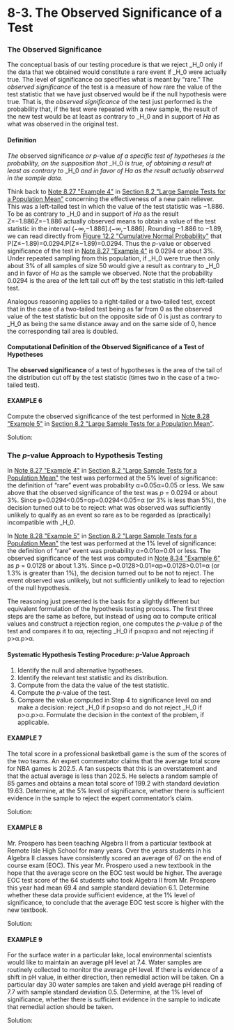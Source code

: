 # 8-3. The Observed Significance of a Test

### The Observed Significance

The conceptual basis of our testing procedure is that we reject _H_0 only if the data that we obtained would constitute a rare event if _H_0 were actually true. The level of significance αα specifies what is meant by “rare.” The _observed significance_ of the test is a measure of how rare the value of the test statistic that we have just observed would be if the null hypothesis were true. That is, the _observed significance_ of the test just performed is the probability that, if the test were repeated with a new sample, the result of the new test would be at least as contrary to _H_0 and in support of _Ha_ as what was observed in the original test.

#### Definition

_The_ observed significance _or_ _p_-value _of a specific test of hypotheses is the probability, on the supposition that_ _H_0 _is true, of obtaining a result at least as contrary to_ _H_0 _and in favor of_ _Ha_ _as the result actually observed in the sample data._

Think back to [Note 8.27 "Example 4"](https://saylordotorg.github.io/text_introductory-statistics/s12-02-large-sample-tests-for-a-popul.html) in [Section 8.2 "Large Sample Tests for a Population Mean"](https://saylordotorg.github.io/text_introductory-statistics/s12-02-large-sample-tests-for-a-popul.html) concerning the effectiveness of a new pain reliever. This was a left-tailed test in which the value of the test statistic was −1.886. To be as contrary to _H_0 and in support of _Ha_ as the result Z=−1.886Z=−1.886 actually observed means to obtain a value of the test statistic in the interval \(−∞,−1.886\].\(−∞,−1.886\]. Rounding −1.886 to −1.89, we can read directly from [Figure 12.2 "Cumulative Normal Probability"](https://saylordotorg.github.io/text_introductory-statistics/s16-appendix.html) that P\(Z≤−1.89\)=0.0294.P\(Z≤−1.89\)=0.0294. Thus the _p_-value or observed significance of the test in [Note 8.27 "Example 4"](https://saylordotorg.github.io/text_introductory-statistics/s12-02-large-sample-tests-for-a-popul.html) is 0.0294 or about 3%. Under repeated sampling from this population, if _H_0 were true then only about 3% of all samples of size 50 would give a result as contrary to _H_0 and in favor of _Ha_ as the sample we observed. Note that the probability 0.0294 is the area of the left tail cut off by the test statistic in this left-tailed test.

Analogous reasoning applies to a right-tailed or a two-tailed test, except that in the case of a two-tailed test being as far from 0 as the observed value of the test statistic but on the opposite side of 0 is just as contrary to _H_0 as being the same distance away and on the same side of 0, hence the corresponding tail area is doubled.

#### Computational Definition of the Observed Significance of a Test of Hypotheses

The **observed significance** of a test of hypotheses is the area of the tail of the distribution cut off by the test statistic \(times two in the case of a two-tailed test\).

#### EXAMPLE 6

Compute the observed significance of the test performed in [Note 8.28 "Example 5"](https://saylordotorg.github.io/text_introductory-statistics/fwk-shafer-ch08_s02#fwk-shafer-ch08_s02_n04) in [Section 8.2 "Large Sample Tests for a Population Mean"](https://saylordotorg.github.io/text_introductory-statistics/s12-02-large-sample-tests-for-a-popul.html).

Solution:







### The _p_-value Approach to Hypothesis Testing

In [Note 8.27 "Example 4"](https://saylordotorg.github.io/text_introductory-statistics/s12-02-large-sample-tests-for-a-popul.html) in [Section 8.2 "Large Sample Tests for a Population Mean"](https://saylordotorg.github.io/text_introductory-statistics/s12-02-large-sample-tests-for-a-popul.html) the test was performed at the 5% level of significance: the definition of “rare” event was probability α=0.05α=0.05 or less. We saw above that the observed significance of the test was _p_ = 0.0294 or about 3%. Since p=0.0294&lt;0.05=αp=0.0294&lt;0.05=α \(or 3% is less than 5%\), the decision turned out to be to reject: what was observed was sufficiently unlikely to qualify as an event so rare as to be regarded as \(practically\) incompatible with _H_0.

In [Note 8.28 "Example 5"](https://saylordotorg.github.io/text_introductory-statistics/fwk-shafer-ch08_s02#fwk-shafer-ch08_s02_n04) in [Section 8.2 "Large Sample Tests for a Population Mean"](https://saylordotorg.github.io/text_introductory-statistics/s12-02-large-sample-tests-for-a-popul.html) the test was performed at the 1% level of significance: the definition of “rare” event was probability α=0.01α=0.01 or less. The observed significance of the test was computed in [Note 8.34 "Example 6"](https://saylordotorg.github.io/text_introductory-statistics/s12-testing-hypotheses.html#fwk-shafer-ch08_s03_s01_n03) as _p_ = 0.0128 or about 1.3%. Since p=0.0128&gt;0.01=αp=0.0128&gt;0.01=α \(or 1.3% is greater than 1%\), the decision turned out to be not to reject. The event observed was unlikely, but not sufficiently unlikely to lead to rejection of the null hypothesis.

The reasoning just presented is the basis for a slightly different but equivalent formulation of the hypothesis testing process. The first three steps are the same as before, but instead of using αα to compute critical values and construct a rejection region, one computes the _p_-value _p_ of the test and compares it to αα, rejecting _H_0 if p≤αp≤α and not rejecting if p&gt;α.p&gt;α.

#### Systematic Hypothesis Testing Procedure: _p_-Value Approach

1. Identify the null and alternative hypotheses.
2. Identify the relevant test statistic and its distribution.
3. Compute from the data the value of the test statistic.
4. Compute the _p_-value of the test.
5. Compare the value computed in Step 4 to significance level αα and make a decision: reject _H_0 if p≤αp≤α and do not reject _H_0 if p&gt;α.p&gt;α. Formulate the decision in the context of the problem, if applicable.

#### EXAMPLE 7

The total score in a professional basketball game is the sum of the scores of the two teams. An expert commentator claims that the average total score for NBA games is 202.5. A fan suspects that this is an overstatement and that the actual average is less than 202.5. He selects a random sample of 85 games and obtains a mean total score of 199.2 with standard deviation 19.63. Determine, at the 5% level of significance, whether there is sufficient evidence in the sample to reject the expert commentator’s claim.

Solution:



#### EXAMPLE 8

Mr. Prospero has been teaching Algebra II from a particular textbook at Remote Isle High School for many years. Over the years students in his Algebra II classes have consistently scored an average of 67 on the end of course exam \(EOC\). This year Mr. Prospero used a new textbook in the hope that the average score on the EOC test would be higher. The average EOC test score of the 64 students who took Algebra II from Mr. Prospero this year had mean 69.4 and sample standard deviation 6.1. Determine whether these data provide sufficient evidence, at the 1% level of significance, to conclude that the average EOC test score is higher with the new textbook.

Solution:



#### EXAMPLE 9

For the surface water in a particular lake, local environmental scientists would like to maintain an average pH level at 7.4. Water samples are routinely collected to monitor the average pH level. If there is evidence of a shift in pH value, in either direction, then remedial action will be taken. On a particular day 30 water samples are taken and yield average pH reading of 7.7 with sample standard deviation 0.5. Determine, at the 1% level of significance, whether there is sufficient evidence in the sample to indicate that remedial action should be taken.

Solution:

